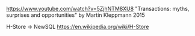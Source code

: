 https://www.youtube.com/watch?v=5ZjhNTM8XU8 "Transactions: myths, surprises and opportunities" by Martin Kleppmann 2015


H-Store -> NewSQL
https://en.wikipedia.org/wiki/H-Store